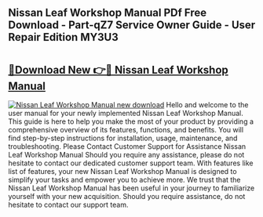 ## Nissan Leaf Workshop Manual PDf Free Download - Part-qZ7 Service Owner Guide - User Repair Edition MY3U3

# <h2><a href="http://cf26898.oget.top/?id=Nissan+Leaf+Workshop+Manual">🔗Download New 👉🔴 Nissan Leaf Workshop Manual</a></h2>

[![Nissan Leaf Workshop Manual new download](https://i.imgur.com/5g1atiW.png)](http://cf26898.oget.top/?id=Nissan+Leaf+Workshop+Manual)
Hello and welcome to the user manual for your newly implemented Nissan Leaf Workshop Manual. This guide is here to help you make the most of your product by providing a comprehensive overview of its features, functions, and benefits. You will find step-by-step instructions for installation, usage, maintenance, and troubleshooting. Please Contact Customer Support for Assistance Nissan Leaf Workshop Manual Should you require any assistance, please do not hesitate to contact our dedicated customer support team. With features like list of features, your new Nissan Leaf Workshop Manual is designed to simplify your tasks and empower you to achieve more. We trust that the Nissan Leaf Workshop Manual has been useful in your journey to familiarize yourself with your new acquisition. Should you require assistance, do not hesitate to contact our support team.
